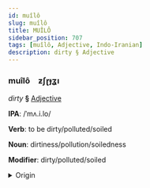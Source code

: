 ```yaml
---
id: muîlô
slug: muîlô
title: MUÎLÔ
sidebar_position: 707
tags: [muîlô, Adjective, Indo-Iranian]
description: dirty § Adjective
---
```


### muîlô&emsp;<span kind="abugida">ƶʃɽɟʓı</span>

*dirty* **§** [Adjective](../../tags/Adjective)

**IPA**: /ˈmʌ.i.lo/

**Verb**: to be dirty/polluted/soiled

**Noun**: dirtiness/pollution/soiledness

**Modifier**: dirty/polluted/soiled

<details>
    <summary>Origin</summary>
    Nepali मैलो mailo [mʌi̯lo]<br/>
    <em>Indo-Iranian Language Family</em>
</details>